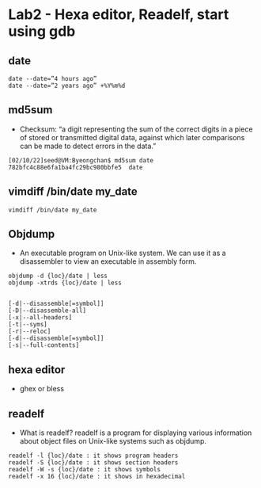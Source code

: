 # Lab2 - Hexa editor, Readelf, start using gdb

## date
```
date --date=”4 hours ago”
date --date=”2 years ago” +%Y%m%d
```

## md5sum 
* Checksum: “a digit representing the sum of the correct digits in a piece of stored or transmitted digital data, against which later comparisons can be made to detect errors in the data.”
```
[02/10/22]seed@VM:Byeongchan$ md5sum date
782bfc4c88e6fa1ba4fc29bc980bbfe5  date
```

## vimdiff /bin/date my_date
```
vimdiff /bin/date my_date
```

## Objdump
* An executable program on Unix-like system. We can use it as a disassembler to view an executable in assembly form.

```
objdump -d {loc}/date | less
objdump -xtrds {loc}/date | less


[-d|--disassemble[=symbol]]
[-D|--disassemble-all]
[-x|--all-headers]
[-t|--syms]
[-r|--reloc]
[-d|--disassemble[=symbol]]
[-s|--full-contents]
```


## hexa editor
* ghex or bless

## readelf
* What is readelf? readelf is a program for displaying various information about object files on Unix-like systems such as objdump. 

```
readelf -l {loc}/date : it shows program headers
readelf -S {loc}/date : it shows section headers
readelf -W -s {loc}/date : it shows symbols
readelf -x 16 {loc}/date : it shows in hexadecimal
```
